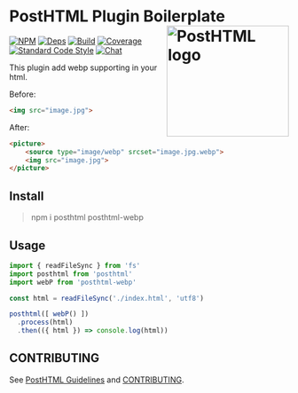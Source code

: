 # PostHTML Plugin Boilerplate <img align="right" width="220" height="200" title="PostHTML logo" src="http://posthtml.github.io/posthtml/logo.svg">

[![NPM][npm]][npm-url]
[![Deps][deps]][deps-url]
[![Build][build]][build-badge]
[![Coverage][cover]][cover-badge]
[![Standard Code Style][style]][style-url]
[![Chat][chat]][chat-badge]

This plugin add webp supporting in your html.

Before:
``` html
<img src="image.jpg">
```

After:
``` html
<picture>
    <source type="image/webp" srcset="image.jpg.webp">
    <img src="image.jpg">
</picture>
```

## Install

> npm i posthtml posthtml-webp

## Usage

``` js
import { readFileSync } from 'fs'
import posthtml from 'posthtml'
import webP from 'posthtml-webp'

const html = readFileSync('./index.html', 'utf8')

posthtml([ webP() ])
  .process(html)
  .then(({ html }) => console.log(html)) 
```

## CONTRIBUTING
See [PostHTML Guidelines](https://github.com/posthtml/posthtml/tree/master/docs) and [CONTRIBUTING](CONTRIBUTING.md).


[npm]: https://img.shields.io/npm/v/posthtml.svg
[npm-url]: https://npmjs.com/package/posthtml

[deps]: https://david-dm.org/posthtml/posthtml.svg
[deps-url]: https://david-dm.org/posthtml/posthtml

[style]: https://img.shields.io/badge/code%20style-standard-yellow.svg
[style-url]: http://standardjs.com/

[build]: https://travis-ci.org/posthtml/posthtml.svg?branch=master
[build-badge]: https://travis-ci.org/posthtml/posthtml?branch=master

[cover]: https://coveralls.io/repos/posthtml/posthtml/badge.svg?branch=master
[cover-badge]: https://coveralls.io/r/posthtml/posthtml?branch=master


[chat]: https://badges.gitter.im/posthtml/posthtml.svg
[chat-badge]: https://gitter.im/posthtml/posthtml?utm_source=badge&utm_medium=badge&utm_campaign=pr-badge&utm_content=badge"
